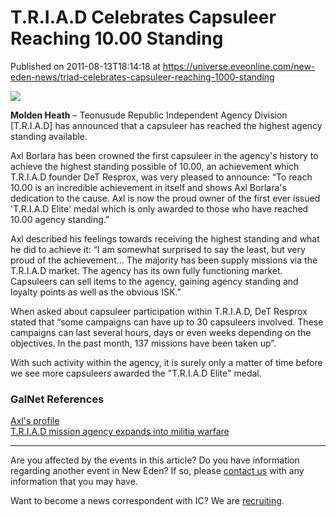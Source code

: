 # T.R.I.A.D Celebrates Capsuleer Reaching 10.00 Standing
Published on 2011-08-13T18:14:18 at https://universe.eveonline.com/new-eden-news/triad-celebrates-capsuleer-reaching-1000-standing

![](http://www.eve-ic.net/media/assets/icarticlebanner.png)  
  
 **Molden Heath** – Teonusude Republic Independent Agency Division [T.R.I.A.D] has announced that a capsuleer has reached the highest agency standing available.   
  
Axl Borlara has been crowned the first capsuleer in the agency's history to achieve the highest standing possible of 10.00, an achievement which T.R.I.A.D founder DeT Resprox, was very pleased to announce: “To reach 10.00 is an incredible achievement in itself and shows Axl Borlara's dedication to the cause. Axl is now the proud owner of the first ever issued 'T.R.I.A.D Elite' medal which is only awarded to those who have reached 10.00 agency standing.”   
  
Axl described his feelings towards receiving the highest standing and what he did to achieve it: “I am somewhat surprised to say the least, but very proud of the achievement... The majority has been supply missions via the T.R.I.A.D market. The agency has its own fully functioning market. Capsuleers can sell items to the agency, gaining agency standing and loyalty points as well as the obvious ISK.”   
  
When asked about capsuleer participation within T.R.I.A.D, DeT Resprox stated that “some campaigns can have up to 30 capsuleers involved. These campaigns can last several hours, days or even weeks depending on the objectives. In the past month, 137 missions have been taken up”.   
  
With such activity within the agency, it is surely only a matter of time before we see more capsuleers awarded the "T.R.I.A.D Elite" medal.

### GalNet References

[Axl's profile](http://www.triad-eve.net/stationmeminfo.php?portrait=1815300054)  
[T.R.I.A.D mission agency expands into militia warfare](http://www.eveonline.com/news.asp?a=single&nid=3824&tid=7)

* * *

Are you affected by the events in this article? Do you have information regarding another event in New Eden? If so, please [contact us](http://www.eveonline.com/news.asp?a=submitrp) with any information that you may have.  
  
Want to become a news correspondent with IC? We are [recruiting](http://www.eveonline.com/isd.asp).
